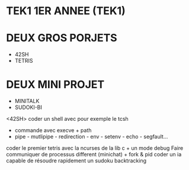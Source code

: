 # TEK1 1ER ANNEE (TEK1)

# DEUX GROS PORJETS
- 42SH
- TETRIS

# DEUX MINI PROJET
- MINITALK
- SUDOKI-BI

<42SH>
coder un shell avec pour exemple le tcsh
+ commande avec execve + path
+ pipe - mutlipipe - redirection - env - setenv - echo - segfault...

<TETRIS>
coder le premier tetris avec la ncurses de la lib c
+ un mode debug

<MINITALK>
Faire communiquer de processus different (minichat)
+ fork & pid

<SUDOKI-BI>
coder un ia capable de résoudre rapidement un sudoku
backtracking
